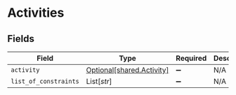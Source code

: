 # Activities


## Fields

| Field                                                        | Type                                                         | Required                                                     | Description                                                  | Example                                                      |
| ------------------------------------------------------------ | ------------------------------------------------------------ | ------------------------------------------------------------ | ------------------------------------------------------------ | ------------------------------------------------------------ |
| `activity`                                                   | [Optional[shared.Activity]](../../models/shared/activity.md) | :heavy_minus_sign:                                           | N/A                                                          |                                                              |
| `list_of_constraints`                                        | List[*str*]                                                  | :heavy_minus_sign:                                           | N/A                                                          | []                                                           |